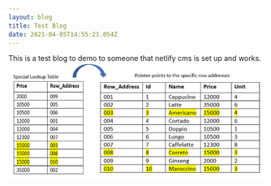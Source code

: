 ```yaml
---
layout: blog
title: Test Blog
date: 2021-04-05T14:55:21.054Z
---
```

This is a test blog to demo to someone that netlify cms is set up and works.
![product table](https://github.com/nskalu/engees-blog-with-cms/blob/master/static/admin/images/uploads/indexTable.PNG)